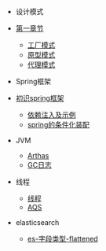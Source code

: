 - 设计模式

- [第一章节](desgin-pattern/Java面试必备：手写单例模式.md)
  - [工厂模式](desgin-pattern/工厂模式超详解（代码示例）.md)
  - [原型模式](desgin-pattern/设计模式之原型模式.md)
  - [代理模式](desgin-pattern/设计模式之代理模式.md)

- Spring框架

- [初识spring框架](spring/【10分钟学Spring】：（一）初识Spring框架.md)
  - [依赖注入及示例](spring/【10分钟学Spring】：（二）一文搞懂spring依赖注入（DI）.md)
  - [spring的条件化装配](spring/【10分钟学Spring】：（三）你了解spring的高级装配吗_条件化装配bean.md)

- JVM
  - [Arthas](jvm/Arthas.md)
  - [GC日志](jvm/GC日志.md)

- 线程
  - [线程](thread/thread.md)
  - [AQS](thread/AQS.md)

- elasticsearch
  - [es-字段类型-flattened](elasticsearch/es-字段类型-flattened.md)
